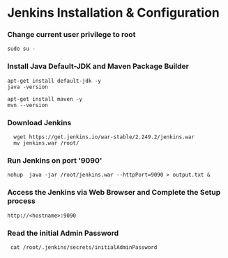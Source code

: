 # Jenkins Installation & Configuration


### Change current user privilege to root
```
sudo su - 
```

### Install Java Default-JDK and Maven Package Builder
```
apt-get install default-jdk -y
java -version

apt-get install maven -y 
mvn --version
```

### Download Jenkins
```
  wget https://get.jenkins.io/war-stable/2.249.2/jenkins.war
  mv jenkins.war /root/
```

### Run Jenkins on port '9090'
```
nohup  java -jar /root/jenkins.war --httpPort=9090 > output.txt & 
```

### Access the Jenkins via Web Browser and Complete the Setup process 

```
http://<hostname>:9090
```

### Read the initial Admin Password
```
 cat /root/.jenkins/secrets/initialAdminPassword
```